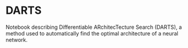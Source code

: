 # DARTS
Notebook describing Differentiable ARchitecTecture Search (DARTS), a method used to automatically find the optimal architecture of a neural network.
